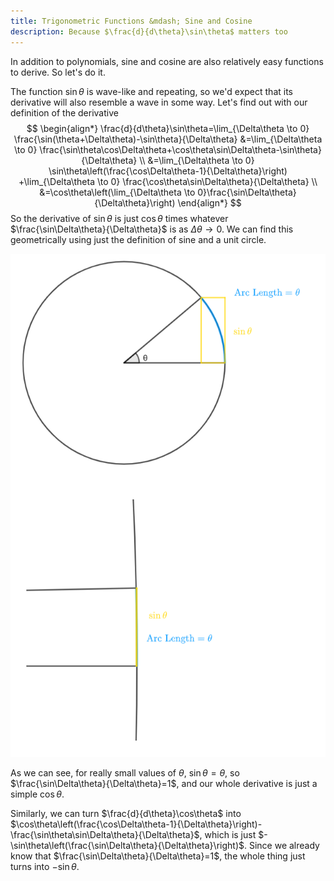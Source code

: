 ```yaml
---
title: Trigonometric Functions &mdash; Sine and Cosine
description: Because $\frac{d}{d\theta}\sin\theta$ matters too
---
```


In addition to polynomials, sine and cosine are also relatively easy functions to derive. So let's do it.

The function $\sin\theta$ is wave-like and repeating, so we'd expect that its derivative will also resemble a wave in some way. Let's find out with our definition of the derivative
$$
\begin{align*}
\frac{d}{d\theta}\sin\theta=\lim_{\Delta\theta \to 0} \frac{\sin(\theta+\Delta\theta)-\sin\theta}{\Delta\theta}
&=\lim_{\Delta\theta \to 0} \frac{\sin\theta\cos\Delta\theta+\cos\theta\sin\Delta\theta-\sin\theta} {\Delta\theta} \\
&=\lim_{\Delta\theta \to 0} \sin\theta\left(\frac{\cos\Delta\theta-1}{\Delta\theta}\right)
 +\lim_{\Delta\theta \to 0} \frac{\cos\theta\sin\Delta\theta}{\Delta\theta} \\
&=\cos\theta\left(\lim_{\Delta\theta \to 0}\frac{\sin\Delta\theta}{\Delta\theta}\right)
\end{align*}
$$
So the derivative of $\sin\theta$​ is just $\cos\theta$​  times whatever $\frac{\sin\Delta\theta}{\Delta\theta}$​ is as $\Delta\theta \to 0$​. We can find this geometrically using just the definition of sine and a unit circle.

![](./img/sineapproximation.png)

As we can see, for really small values of $\theta$, $\sin\theta=\theta$, so $\frac{\sin\Delta\theta}{\Delta\theta}=1$, and our whole derivative is just a simple $\cos\theta$.

Similarly, we can turn $\frac{d}{d\theta}\cos\theta$ into $\cos\theta\left(\frac{\cos\Delta\theta-1}{\Delta\theta}\right)-\frac{\sin\theta\sin\Delta\theta}{\Delta\theta}$, which is just $-\sin\theta\left(\frac{\sin\Delta\theta}{\Delta\theta}\right)$. Since we already know that $\frac{\sin\Delta\theta}{\Delta\theta}=1$, the whole thing just turns into $-\sin\theta$.
